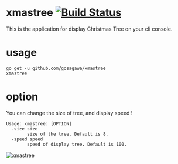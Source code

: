 # xmastree [![Build Status](https://travis-ci.com/gosagawa/xmastree.svg?branch=master)](https://travis-ci.com/gosagawa/xmastree)

This is the application for display Christmas Tree on your cli console.

# usage

```
go get -u github.com/gosagawa/xmastree
xmastree
```

# option

You can change the size of tree, and display speed !

```
Usage: xmastree: [OPTION]
  -size size
    	size of the tree. Default is 8.
  -speed speed
    	speed of display tree. Default is 100.
```

![xmastree](https://user-images.githubusercontent.com/11145035/50403044-dd648f80-07de-11e9-9f7c-0e14f8eb10bf.gif)
